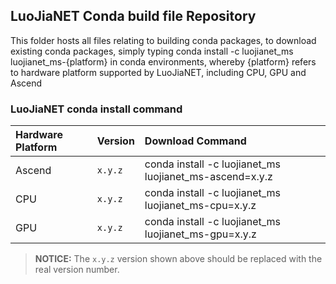 ## LuoJiaNET Conda build file Repository

This folder hosts all files relating to building conda packages, to download existing conda packages, simply typing
conda install -c luojianet_ms luojianet_ms-{platform}
in conda environments, whereby {platform} refers to hardware platform supported by LuoJiaNET, including CPU, GPU and Ascend

### LuoJiaNET conda install command

| Hardware Platform | Version | Download Command |
| :---------------- | :------ | :------------ |
| Ascend | `x.y.z` | conda install -c luojianet_ms luojianet_ms-ascend=x.y.z |
| CPU | `x.y.z` | conda install -c luojianet_ms luojianet_ms-cpu=x.y.z |
| GPU | `x.y.z` | conda install -c luojianet_ms luojianet_ms-gpu=x.y.z  |

> **NOTICE:** The `x.y.z` version shown above should be replaced with the real version number.
